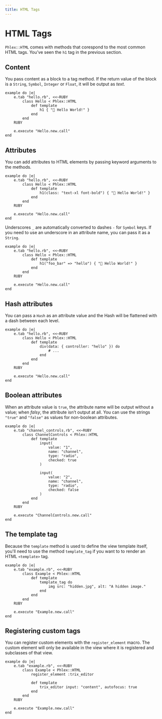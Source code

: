 ```yaml
---
title: HTML Tags
---
```


# HTML Tags

`Phlex::HTML` comes with methods that corespond to the most common HTML tags. You’ve seen the `h1` tag in the previous section.


## Content

You pass content as a block to a tag method. If the return value of the block is a `String`, `Symbol`, `Integer` or `Float`, it will be output as *text*.

```phlex
example do |e|
	e.tab "hello.rb", <<~RUBY
		class Hello < Phlex::HTML
			def template
				h1 { "👋 Hello World!" }
			end
		end
	RUBY

	e.execute "Hello.new.call"
end
```

## Attributes

You can add attributes to HTML elements by passing keyword arguments to the methods.

```phlex
example do |e|
	e.tab "hello.rb", <<~RUBY
		class Hello < Phlex::HTML
			def template
				h1(class: "text-xl font-bold") { "👋 Hello World!" }
			end
		end
	RUBY

	e.execute "Hello.new.call"
end
```

Underscores `_` are automatically converted to dashes `-` for `Symbol` keys. If you need to use an underscore in an attribute name, you can pass it as a `String`.

```phlex
example do |e|
	e.tab "hello.rb", <<~RUBY
		class Hello < Phlex::HTML
			def template
				h1("foo_bar" => "hello") { "👋 Hello World!" }
			end
		end
	RUBY

	e.execute "Hello.new.call"
end
```

## Hash attributes

You can pass a `Hash` as an attribute value and the Hash will be flattened with a dash between each level.

```phlex
example do |e|
	e.tab "hello.rb", <<~RUBY
		class Hello < Phlex::HTML
			def template
				div(data: { controller: "hello" }) do
					# ...
				end
			end
		end
	RUBY

	e.execute "Hello.new.call"
end
```


## Boolean attributes

When an attribute value is `true`, the attribute name will be output without a value; when _falsy_, the attribute isn’t output at all. You can use the strings `"true"` and `"false"` as values for non-boolean attributes.

```phlex
example do |e|
	e.tab "channel_controls.rb", <<~RUBY
		class ChannelControls < Phlex::HTML
			def template
				input(
					value: "1",
					name: "channel",
					type: "radio",
					checked: true
				)

				input(
					value: "2",
					name: "channel",
					type: "radio",
					checked: false
				)
			end
		end
	RUBY

	e.execute "ChannelControls.new.call"
end
```

## The template tag

Because the `template` method is used to define the view template itself, you'll need to use the method `template_tag` if you want to to render an HTML `<template>` tag.

```phlex
example do |e|
	e.tab "example.rb", <<~RUBY
		class Example < Phlex::HTML
			def template
				template_tag do
					img src: "hidden.jpg", alt: "A hidden image."
				end
			end
		end
	RUBY

	e.execute "Example.new.call"
end
```

## Registering custom tags

You can register custom elements with the `register_element` macro. The custom element will only be available in the view where it is registered and subclasses of that view.

```phlex
example do |e|
	e.tab "example.rb", <<~RUBY
		class Example < Phlex::HTML
			register_element :trix_editor

			def template
				trix_editor input: "content", autofocus: true
			end
		end
	RUBY

	e.execute "Example.new.call"
end
```
